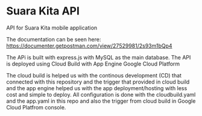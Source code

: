# Suara Kita API
 API for Suara Kita mobile application

The documentation can be seen here: https://documenter.getpostman.com/view/27529981/2s93m1bQp4

The APi is built with express.js with MySQL as the main database. The API is deployed using Cloud Build with App Engine Google Cloud Platform

The cloud build is helped us with the continous development (CD) that connected with this repository and the trigger that provided in cloud build and the app engine helped us with the app deployment/hosting with less cost and simple to deploy. 
All configuration is done with the cloudbuild.yaml and the app.yaml in this repo and also the trigger from cloud build in Google Cloud Platfrom console.
